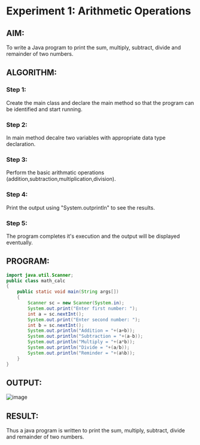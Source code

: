 # Experiment 1: Arithmetic Operations

## AIM:

To write a Java program to print the sum, multiply, subtract, divide and remainder of two numbers.

## ALGORITHM:

### Step 1: 
Create the main class and declare the main method so that the program can be identified and start running.

### Step 2:
In main method decalre two variables with appropriate data type declaration.

### Step 3:
Perform the basic arithmatic operations (addition,subtraction,multiplication,division).

### Step 4:
Print the output using "System.outprintln" to see the results.

### Step 5:
The program completes it's execution and the output will be displayed eventually.

## PROGRAM:
```java
import java.util.Scanner;
public class math_calc
{
    public static void main(String args[])
    {
        Scanner sc = new Scanner(System.in);
        System.out.print("Enter first number: ");
        int a = sc.nextInt();
        System.out.print("Enter second number: ");
        int b = sc.nextInt();
        System.out.println("Addition = "+(a+b));
        System.out.println("Subtraction = "+(a-b));
        System.out.println("Multiply = "+(a*b));
        System.out.println("Divide = "+(a/b));
        System.out.println("Reminder = "+(a%b));
    }
}
```

## OUTPUT:
![image](https://github.com/Aashima02/ArithmeticOperations/assets/93427086/8fe98756-79ec-4c85-8c36-8737ee3cb43e)

## RESULT:
Thus a java program is written to print the sum, multiply, subtract, divide and remainder of two numbers.
